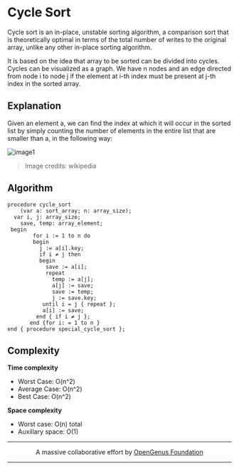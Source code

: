 # Cycle Sort
Cycle sort is an in-place, unstable sorting algorithm, a comparison sort that is theoretically optimal in terms of the total number of writes to the original array, unlike any other in-place sorting algorithm. 

It is based on the idea that array to be sorted can be divided into cycles. Cycles can be visualized as a graph. We have n nodes and an edge directed from node i to node j if the element at i-th index must be present at j-th index in the sorted array.

## Explanation
Given an element a, we can find the index at which it will occur in the sorted list by simply counting the number of elements in the entire list that are smaller than a, in the following way:

![image1](https://upload.wikimedia.org/wikipedia/commons/thumb/1/10/Cyclesort-cycle.svg/523px-Cyclesort-cycle.svg.png)

> Image credits: wikipedia

## Algorithm

```
procedure cycle_sort 
    (var a: sort_array; n: array_size);  
  var i, j: array_size; 
    save, temp: array_element; 
 begin 
        for i := 1 to n do 
        begin 
          j := a[i].key; 
          if i ≠ j then 
          begin 
            save := a[i]; 
            repeat 
              temp := a[j]; 
              a[j] := save; 
              save := temp; 
              j := save.key; 
           until i = j { repeat }; 
           a[i] := save; 
         end { if i ≠ j }; 
       end {for i: = 1 to n } 
end { procedure special_cycle_sort }; 

```

## Complexity
**Time complexity**
- Worst Case: O(n^2)
- Average Case: O(n^2)
- Best Case: O(n^2)

**Space complexity**
- Worst case: O(n) total
- Auxillary space: O(1)

---
<p align="center">
	A massive collaborative effort by <a href="https://github.com/OpenGenus/cosmos">OpenGenus Foundation</a> 
</p>

---